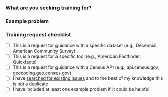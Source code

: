 ### What are you seeking training for?

<!--- describe your need and what - specifically - we can help you with -->

### Example problem

<!--- To help us understand the problem(s) you are trying to solve, provide an example -->

### Training request checklist

- [ ] This is a request for guidance with a specific dataset (e.g., Decennial, American Community Survey)
- [ ] This is a request for a specific tool (e.g., American Factfinder, Quickfacts)
- [ ] This is a request for guidance with a Census API (e.g., api.census.gov, geocoding.geo.census.gov)
- [ ] I have [searched for existing issues](https://github.com/uscensusbureau/Census_Academy/issues) and to the best of my knowledge this is not a duplicate
- [ ] I have included at least one example problem if it could be helpful
